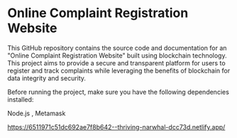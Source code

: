 # Online Complaint Registration Website
This GitHub repository contains the source code and documentation for an "Online Complaint Registration Website" built using blockchain technology. This project aims to provide a secure and transparent platform for users to register and track complaints while leveraging the benefits of blockchain for data integrity and security.

Before running the project, make sure you have the following dependencies installed:

Node.js , Metamask

https://6511971c51dc692ae7f8b642--thriving-narwhal-dcc73d.netlify.app/
